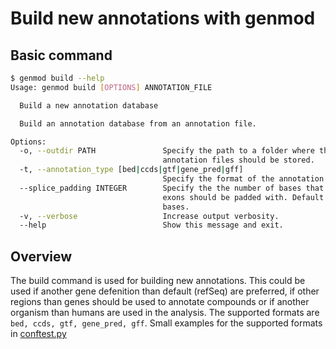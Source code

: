 # Build new annotations with genmod #

## Basic command ##

```bash
$ genmod build --help
Usage: genmod build [OPTIONS] ANNOTATION_FILE

  Build a new annotation database

  Build an annotation database from an annotation file.

Options:
  -o, --outdir PATH               Specify the path to a folder where the
                                  annotation files should be stored.
  -t, --annotation_type [bed|ccds|gtf|gene_pred|gff]
                                  Specify the format of the annotation file.
  --splice_padding INTEGER        Specify the the number of bases that the
                                  exons should be padded with. Default is 2
                                  bases.
  -v, --verbose                   Increase output verbosity.
  --help                          Show this message and exit.
```

## Overview ##

The build command is used for building new annotations. This could be used if another gene defenition than default (refSeq) are preferred, if other regions than genes should be used to annotate compounds or if another organism than humans are used in the analysis.
The supported formats are `bed, ccds, gtf, gene_pred, gff`. Small examples for the supported formats in [conftest.py](https://github.com/Clinical-Genomics/genmod/blob/master/tests/conftest.py)
